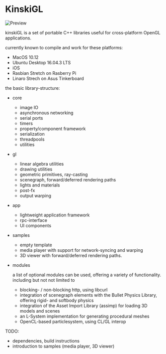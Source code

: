 KinskiGL
========

![Preview](http://crocdialer.com/kinskiGL/kinski_cover.jpg)

kinskiGL is a set of portable C++ libraries useful for cross-platform OpenGL applications.

currently known to compile and work for these platforms:

* MacOS 10.12
* Ubuntu Desktop 16.04.3 LTS
* iOS
* Rasbian Stretch on Rasberry Pi
* Linaro Strech on Asus Tinkerboard

the basic library-structure:

* core

    * image IO
    * asynchronous networking
    * serial ports
    * timers
    * property/component framework
    * serialization
    * threadpools
    * utilities

* gl

    * linear algebra utilities
    * drawing utilities
    * geometric primitives, ray-casting
    * scenegraph, forward/deferred rendering paths
    * lights and materials
    * post-fx
    * output warping

* app

    * lightweight application framework
    * rpc-interface
    * UI components

* samples

    * empty template
    * media player with support for network-syncing and warping
    * 3D viewer with forward/deferred rendering paths.

* modules

  a list of optional modules can be used, offering a variety of functionality.
  including but not not limited to  

    * blocking- / non-blocking http, using libcurl
    * integration of scenegraph elements with the Bullet Physics Library, offering rigid- and softbody physics
    * integration of the Asset Import Library (assimp) for loading 3D models and scenes
    * an L-System implementation for generating procedural meshes
    * OpenCL-based particlesystem, using CL/GL interop

TODO:

* dependencies, build instructions
* introduction to samples (media player, 3D viewer)
